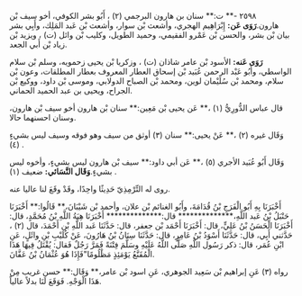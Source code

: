 ٢٥٩٨ -** ت:** سنان بن هارون البرجمي (٢) ، أَبُو بشر الكوفي، أخو سيف بْن هارون.**رَوَى عَن:** إِبْرَاهِيم الهجري، وأشعث بْن سوار، وأشعث بْن عَبد المَلِك، وأَبِي بشر بيان بْن بشر، والحسن بْن عَمْرو الفقيمي، وحميد الطويل، وكليب بْن وائل (ت) ، ويزيد بْن زياد بْن أَبي الجعد.

**رَوَى عَنه:** الأسود بْن عامر شاذان (ت) ، وزكريا بْن يحيى زحمويه، وسلم بْن سلام الواسطي، وأَبُو عَبْد الرحمن عُبَيد بْن إسحاق العطار المعروف بعطار المطلقات، وعون بْن سلام، ومحمد بْن سُلَيْمان لوين، ومحمد بْن الصباح الدولابي، وموسى بْن داود، ووكيع بْن الجراح، ويحيى بن عبد الحميد الحماني.

قال عباس الدُّورِيُّ (١) ،** عَن يحيى بْن مَعِين:** سنان بْن هارون أخو سيف بْن هارون، وسنان احسنهما حالا.

وَقَال غيره (٢) ،** عَنْ يحيى:** سنان (٣) أوثق من سيف وهو فوقه وسيف ليس بشيءٍ (٤) .

وَقَال أَبُو عُبَيد الأجري (٥) ،** عَن أبي داود:** سيف بْن هارون ليس بشيءٍ، وأخوه ليس بشيءٍ.**وَقَال النَّسَائي:** ضعيف (١) .

روى له التِّرْمِذِيّ حَدِيثًا واحِدًا، وقَدْ وقَعَ لنا عاليا عنه.

أَخْبَرَنَا بِهِ أَبُو الْفَرَجِ بْنُ قُدَامَةَ، وأَبُو الغنائم بْن علان، وأحمد بْن شَيْبَانَ،** قَالُوا:** أَخْبَرَنَا حَنْبَلُ بْنُ عَبد اللَّهِ،************** قال:************** أَخْبَرَنَا هِبَةُ اللَّهِ بْنُ مُحَمَّدٍ، قال: أَخْبَرَنَا الْحَسَنُ بْنُ عَلِيٍّ، قال: أَخْبَرَنَا أَحْمَد بْن جعفر، قال: حَدَّثَنَا عَبد اللَّهِ بْن أَحْمَدَ، قال (٢) ، حَدَّثني أَبِي، قال: حَدَّثَنَا أَسْوَدُ بْنُ عَامِرٍ، قال: حَدَّثَنَا سِنَانُ بْنُ هَارُونَ، عَنْ كُلَيْبِ بْنِ وائَلٍ، عَنِ ابْنِ عُمَر، قال: ذكر رَسُول اللَّهِ صَلَّى اللَّهُ عَلَيْهِ وسَلَّمَ فِتْنَةً فَمَرَّ رَجُلٌ فَقال: يُقْتَلُ فِيهَا هَذَا الْمُقَنَّعُ يَوْمَئِذٍ مَظْلُومًا"فَإِذَا هُوَ عُثْمَانُ بْنُ عَفَّانَ.

رواه (٣) عَنِ إبراهيم بْن سَعِيد الجوهري، عَنِ اسود بْن عامر،** وَقَال:** حسن غريب مِنْ هَذَا الْوَجْهِ. فَوَقَعَ لَنَا بدلاً عالياً.